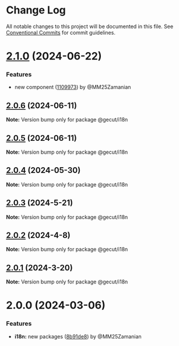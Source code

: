 # Change Log

All notable changes to this project will be documented in this file.
See [Conventional Commits](https://conventionalcommits.org) for commit guidelines.

# [2.1.0](https://github.com/gecut/hybrid-ui/compare/@gecut/i18n@2.0.6...@gecut/i18n@2.1.0) (2024-06-22)

### Features

* new component ([1109973](https://github.com/gecut/hybrid-ui/commit/1109973af2c60a59fda7560166f2644fc2c3e593)) by @MM25Zamanian

## [2.0.6](https://github.com/gecut/hybrid-ui/compare/@gecut/i18n@2.0.5...@gecut/i18n@2.0.6) (2024-06-11)

**Note:** Version bump only for package @gecut/i18n

## [2.0.5](https://github.com/gecut/hybrid-ui/compare/@gecut/i18n@2.0.4...@gecut/i18n@2.0.5) (2024-06-11)

**Note:** Version bump only for package @gecut/i18n

## [2.0.4](https://github.com/gecut/hybrid-ui/compare/@gecut/i18n@2.0.3...@gecut/i18n@2.0.4) (2024-05-30)

**Note:** Version bump only for package @gecut/i18n

## [2.0.3](https://github.com/gecut/hybrid-ui/compare/@gecut/i18n@2.0.2...@gecut/i18n@2.0.3) (2024-5-21)

**Note:** Version bump only for package @gecut/i18n

## [2.0.2](https://github.com/gecut/hybrid-ui/compare/@gecut/i18n@2.0.1...@gecut/i18n@2.0.2) (2024-4-8)

**Note:** Version bump only for package @gecut/i18n

## [2.0.1](https://github.com/gecut/hybrid-ui/compare/@gecut/i18n@2.0.0...@gecut/i18n@2.0.1) (2024-3-20)

**Note:** Version bump only for package @gecut/i18n

# 2.0.0 (2024-03-06)

### Features

- **i18n:** new packages ([8b91de8](https://github.com/gecut/hybrid-ui/commit/8b91de8636a6b51bfec084ab7b8edf1e61e77378)) by @MM25Zamanian

